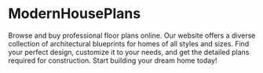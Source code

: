 # ModernHousePlans
Browse and buy professional floor plans online. Our website offers a diverse collection of architectural blueprints for homes of all styles and sizes. Find your perfect design, customize it to your needs, and get the detailed plans required for construction. Start building your dream home today!
